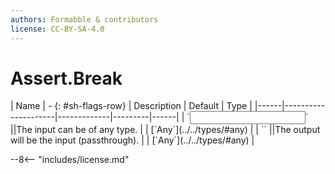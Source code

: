 ```yaml
---
authors: Formabble & contributors
license: CC-BY-SA-4.0
---
```



# Assert.Break

<div class="sh-parameters" markdown="1">
| Name | - {: #sh-flags-row} | Description | Default | Type |
|------|---------------------|-------------|---------|------|
| `<input>` ||The input can be of any type. | | [`Any`](../../types/#any) |
| `<output>` ||The output will be the input (passthrough). | | [`Any`](../../types/#any) |

</div>



--8<-- "includes/license.md"

